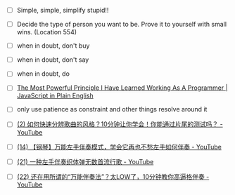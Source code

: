 - [ ] Simple, simple, simplify stupid!!
- [ ] Decide the type of person you want to be. Prove it to yourself with small wins. (Location 554)
- [ ] when in doubt, don't buy
- [ ] when in doubt, don't say
- [ ] when in doubt, do
- [ ] [The Most Powerful Principle I Have Learned Working As A Programmer | JavaScript in Plain English](https://javascript.plainenglish.io/the-most-powerful-principle-i-have-learned-working-as-a-programmer-f02c9ca1e4f0)
- [ ] only use patience as constraint and other things resolve around it

- [ ] [(2) 如何快速分辨歌曲的风格？10分钟让你学会！你能通过片尾的测试吗？ - YouTube](https://www.youtube.com/watch?v=STZuJbAfr-g&t=22s)
- [ ] [(14) 【钢琴】万能左手伴奏模式，学会它再也不愁左手如何伴奏 - YouTube](https://www.youtube.com/watch?v=C50om8wfvVQ)
- [ ] [(21) 一种左手伴奏织体弹无数首流行歌 - YouTube](https://www.youtube.com/watch?v=y_LrPWG1ckE)
- [ ] [(22) 还在用所谓的“万能伴奏法”？太LOW了，10分钟教你高逼格伴奏 - YouTube](https://www.youtube.com/watch?v=kUqbz4b5ZDE)

	